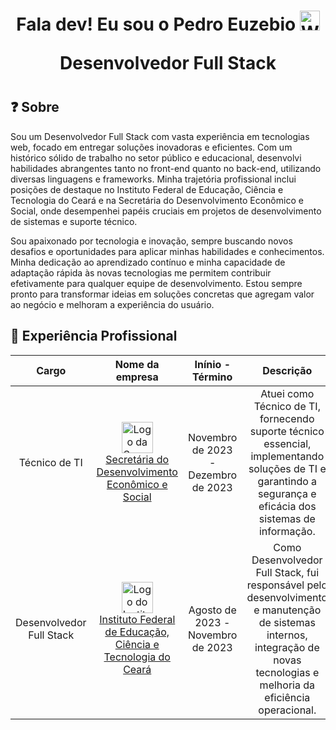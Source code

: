 <h1 align="center">
  Fala dev! Eu sou o Pedro Euzebio
  <img 
    src="https://raw.githubusercontent.com/kaueMarques/kaueMarques/master/hi.gif" 
    alt="Waving hand emoji"
    width="32"
  />
  
  <br>
  
  Desenvolvedor Full Stack
<h1>

<h2> ❓ Sobre </h2>
  
<p>
  Sou um Desenvolvedor Full Stack com vasta experiência em tecnologias web, focado em entregar soluções inovadoras e eficientes. Com um histórico sólido de trabalho no setor público e educacional, desenvolvi habilidades abrangentes tanto no front-end quanto no back-end, utilizando diversas linguagens e frameworks. Minha trajetória profissional inclui posições de destaque no Instituto Federal de Educação, Ciência e Tecnologia do Ceará e na Secretária do Desenvolvimento Econômico e Social, onde desempenhei papéis cruciais em projetos de desenvolvimento de sistemas e suporte técnico.
  
  <br>
  
  Sou apaixonado por tecnologia e inovação, sempre buscando novos desafios e oportunidades para aplicar minhas habilidades e conhecimentos. Minha dedicação ao aprendizado contínuo e minha capacidade de adaptação rápida às novas tecnologias me permitem contribuir efetivamente para qualquer equipe de desenvolvimento. Estou sempre pronto para transformar ideias em soluções concretas que agregam valor ao negócio e melhoram a experiência do usuário.
</p>

<h2>🚀 Experiência Profissional</h2>
  
<table>
  <thead>
    <tr>
      <th align="center">Cargo</th>
      <th align="center">Nome da empresa</th>
      <th align="center">Inínio - Término</th>
      <th align="center">Descrição</th>
    </tr>
  </thead>
  <tbody>
    <tr>
      <td align="center">Técnico de TI</td>
      <td align="center">
        <a href="https://baturite.ce.gov.br/secretaria.php?sec=6">
          <img 
            src="https://i.ibb.co/MDZjXrR/277773516-341570688004836-5053935939651025972-n.jpg"
            alt="Logo da Secretária do Desenvolvimento Econômico e Social"
            width="50"
          />
          <br>
          Secretária do Desenvolvimento Econômico e Social
        </a>
      </td>
      <td align="center">Novembro de 2023 - Dezembro de 2023</td>
      <td align="center">
        Atuei como Técnico de TI, fornecendo suporte técnico essencial, implementando soluções de TI e garantindo a segurança e eficácia dos sistemas de informação.
      </td>
    </tr>
    <tr>
      <td align="center">Desenvolvedor Full Stack</td>
      <td align="center">
        <a href="https://ifce.edu.br/">
          <img 
            src="https://i.ibb.co/c6tsNNp/1631322769635.jpg" 
            alt="Logo do Instituto Federal de Educação, Ciência e Tecnologia do Ceará" 
            width="50" 
         />
         <br>
         Instituto Federal de Educação, Ciência e Tecnologia do Ceará
        </a>
      </td>
      <td align="center">Agosto de 2023 - Novembro de 2023</td>
      <td align="center">
        Como Desenvolvedor Full Stack, fui responsável pelo desenvolvimento e manutenção de sistemas internos, integração de novas tecnologias e melhoria da eficiência operacional.
      </td>
    </tr>
  </tbody>
</table>

<!--
**pedroeuzebioo/pedroeuzebioo** is a ✨ _special_ ✨ repository because its `README.md` (this file) appears on your GitHub profile.

Here are some ideas to get you started:

- 🔭 I’m currently working on ...
- 🌱 I’m currently learning ...
- 👯 I’m looking to collaborate on ...
- 🤔 I’m looking for help with ...
- 💬 Ask me about ...
- 📫 How to reach me: ...
- 😄 Pronouns: ...
- ⚡ Fun fact: ...
-->
